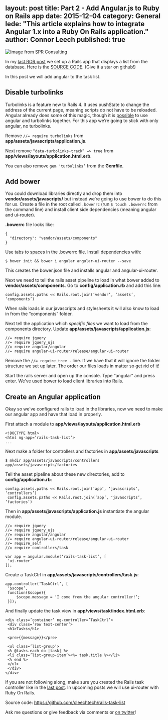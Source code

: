 layout: post
title: Part 2 - Add Angular.js to Ruby on Rails app
date: 2015-12-04
category: General
lede: "This article explains how to integrate Angular 1.x into a Ruby On Rails application."
author: Connor Leech
published: true
---


![Image from SPR Consulting](http://spr.com/wp-content/uploads/2015/08/RailsAngularBanner1.png)

In my [last ROR post](https://medium.com/@jasonshark/ruby-on-rails-introduction-for-the-total-n00b-fdc1a7f6567e#.bfte8gwl7) we set up a Rails app that displays a list from the database. Here is the [SOURCE CODE](https://github.com/cleechtech/rails-task-list). (Give it a star on github!)

In this post we will add angular to the task list.

## Disable turbolinks 

Turbolinks is a feature new to Rails 4. It uses pushState to change the address of the current page, meaning scripts do not have to be reloaded. Angular already does some of this magic, though it is [possible](http://stackoverflow.com/questions/14797935/using-angularjs-with-turbolinks) to use angular and turbolinks together. For this app we’re going to stick with only angular, no turbolinks.

Remove `//= require turbolinks` from **app/assets/javascripts/application.js**.

Next remove `“data-turbolinks-track” => true` from **app/views/layouts/application.html.erb**.

You can also remove `gem ‘turbolinks’` from the **Gemfile**.

## Add bower 

You could download libraries directly and drop them into **vendor/assets/javascripts/** but instead we’re going to use bower to do this for us. Create a file in the root called `.bowerrc` (run `$ touch .bowerrc` from the command line) and install client side dependencies (meaning angular and ui-router).

**.bowerrc** file looks like:

```
{
  "directory": "vendor/assets/components"
}
```

Use tabs to spaces in the .bowerrc file. Install dependencies with:

```
$ bower init && bower i angular angular-ui-router --save
```

This creates the bower.json file and installs angular and angular-ui-router.

Next we need to tell the rails asset pipeline to load in what bower added to **vendor/assets/components**. Go to **config/application.rb** and add this line:

```
config.assets.paths << Rails.root.join(‘vendor’, ‘assets’, ‘components’)
```

When rails loads in our javascripts and stylesheets it will also know to load in from the “components” folder.

Next tell the application which *specific files* we want to load from the components directory. Update **app/assets/javascripts/application.js**:

```
//= require jquery
//= require jquery_ujs
//= require angular/angular
//= require angular-ui-router/release/angular-ui-router
```

Remove the `//= require_tree .` line. If we have that it will ignore the folder structure we set up later. The order our files loads in matter so get rid of it!

Start the rails server and open up the console. Type “angular” and press enter. We’ve used bower to load client libraries into Rails.

## Create an Angular application

Okay so we’ve configured rails to load in the libraries, now we need to make our angular app and have that load in properly.

First attach a module to **app/views/layouts/application.html.erb**

```
<!DOCTYPE html>
<html ng-app=’rails-task-list’>
...
```

Next make a folder for controllers and factories in **app/assets/javascripts**

```
$ mkdir app/assets/javascripts/controllers app/assets/javascripts/factories
```

Tell the asset pipeline about these new directories, add to **config/application.rb**:

```
config.assets.paths << Rails.root.join(‘app’, ‘javascripts’, ‘controllers’)
 config.assets.paths << Rails.root.join(‘app’, ‘javascripts’, ‘factories’)
```

Then in **app/assets/javascripts/application.js** instantiate the angular module.

```
//= require jquery
//= require jquery_ujs
//= require angular/angular
//= require angular-ui-router/release/angular-ui-router
//= require_self
//= require controllers/task

var app = angular.module(‘rails-task-list’, [
 ‘ui.router’
]);
```

Create a TaskCtrl in **app/assets/javascripts/controllers/task.js**:

```
app.controller(‘TaskCtrl’, [
 ‘$scope’,
 function($scope){
     $scope.message = ‘I come from the angular controller!’;
 }]);
```

And finally update the task view in **app/views/task/index.html.erb**:

```
<div class=’container’ ng-controller=’TaskCtrl’>
 <div class=’row text-center’>
 <h1>Tasks</h1>

 <pre>{{message}}</pre>

 <ul class=’list-group’>
 <% @tasks.each do |task| %>
 <li class=’list-group-item’><%= task.title %></li>
 <% end %>
 </ul>
 </div>
</div>
```

If you are not following along, make sure you created the Rails task controller like in the [last post](https://medium.com/@jasonshark/ruby-on-rails-introduction-for-the-total-n00b-fdc1a7f6567e#.bfte8gwl7). In upcoming posts we will use ui-router with Ruby On Rails.







Source code: https://github.com/cleechtech/rails-task-list

Ask me questions or give feedback via comments or [on twitter](https://twitter.com/realjasonshark)!